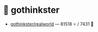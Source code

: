 # 👤 gothinkster

- [gothinkster/realworld](https://github.com/gothinkster/realworld) — 81518 ⭐️ / 7431 🍴
